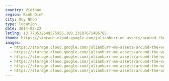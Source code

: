 ```yaml
---
country: Vietnam
region: Binh Dinh
city: Quy Nhon
type: location
date: 2014-02-22
latlng: 13.770532649575955,109.23107671406785
thumb: https://storage.cloud.google.com/julianburr-me-assets/around-the-world/vietnam/quy-nhon/IMG_2863--thumb.JPG
images:
  - https://storage.cloud.google.com/julianburr-me-assets/around-the-world/vietnam/quy-nhon/IMG_2860.JPG
  - https://storage.cloud.google.com/julianburr-me-assets/around-the-world/vietnam/quy-nhon/IMG_2864.JPG
  - https://storage.cloud.google.com/julianburr-me-assets/around-the-world/vietnam/quy-nhon/IMG_2870.JPG
  - https://storage.cloud.google.com/julianburr-me-assets/around-the-world/vietnam/quy-nhon/IMG_2873.JPG
  - https://storage.cloud.google.com/julianburr-me-assets/around-the-world/vietnam/quy-nhon/IMG_2867.JPG
  - https://storage.cloud.google.com/julianburr-me-assets/around-the-world/vietnam/quy-nhon/IMG_2863.JPG
---
```

